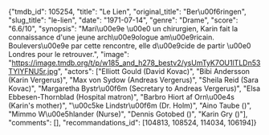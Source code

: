 {"tmdb_id": 105254, "title": "Le Lien", "original_title": "Ber\u00f6ringen", "slug_title": "le-lien", "date": "1971-07-14", "genre": "Drame", "score": "6.6/10", "synopsis": "Mari\u00e9e \u00e0 un chirurgien, Karin fait la connaissance d'une jeune arch\u00e9ologue am\u00e9ricain. Boulevers\u00e9e par cette rencontre, elle d\u00e9cide de partir \u00e0 Londres pour le retrouver.", "image": "https://image.tmdb.org/t/p/w185_and_h278_bestv2/ysUmTyK7OU1lTLDn53TYlYFNU5r.jpg", "actors": ["Elliott Gould (David Kovac)", "Bibi Andersson (Karin Vergerus)", "Max von Sydow (Andreas Vergerus)", "Sheila Reid (Sara Kovac)", "Margaretha Bystr\u00f6m (Secretary to Andreas Vergerus)", "Elsa Ebbesen-Thornblad (Hospital matron)", "Barbro Hiort af Orn\u00e4s (Karin's mother)", "\u00c5ke Lindstr\u00f6m (Dr. Holm)", "Aino Taube ()", "Mimmo W\u00e5hlander (Nurse)", "Dennis Gotobed ()", "Karin Gry ()"], "comments": [], "recommandations_id": [104813, 108524, 114034, 106194]}